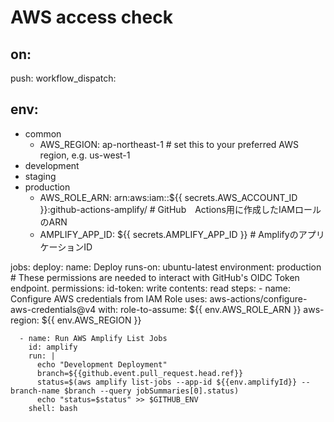 # AWS access check

## on:
  push:
  workflow_dispatch:

## env:

- common
  - AWS_REGION: ap-northeast-1 # set this to your preferred AWS region, e.g. us-west-1
- development
- staging
- production
  - AWS_ROLE_ARN: arn:aws:iam::${{ secrets.AWS_ACCOUNT_ID }}:github-actions-amplify/ # GitHub　Actions用に作成したIAMロールのARN
  - AMPLIFY_APP_ID: ${{ secrets.AMPLIFY_APP_ID }} # AmplifyのアプリケーションID

jobs:
  deploy:
    name: Deploy
    runs-on: ubuntu-latest
    environment: production
    # These permissions are needed to interact with GitHub's OIDC Token endpoint.
    permissions:
      id-token: write
      contents: read
    steps:
      - name: Configure AWS credentials from IAM Role
        uses: aws-actions/configure-aws-credentials@v4
        with:
          role-to-assume: ${{ env.AWS_ROLE_ARN }}
          aws-region: ${{ env.AWS_REGION }}

      - name: Run AWS Amplify List Jobs
        id: amplify
        run: |
          echo "Development Deployment"
          branch=${{github.event.pull_request.head.ref}}
          status=$(aws amplify list-jobs --app-id ${{env.amplifyId}} --branch-name $branch --query jobSummaries[0].status)
          echo "status=$status" >> $GITHUB_ENV
        shell: bash